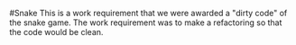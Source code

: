 #Snake
This is a work requirement that we were awarded a "dirty code" of the snake game. The work requirement was to make a refactoring so that the code would be clean.
